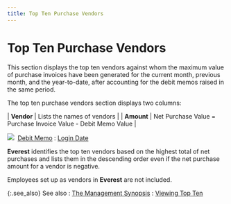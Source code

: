 ```yaml
---
title: Top Ten Purchase Vendors
---
```


# Top Ten Purchase Vendors 


This section displays the top ten vendors against whom the maximum value  of purchase invoices have been generated for the current month, previous  month, and the year-to-date, after accounting for the debit memos raised  in the same period.


The top ten purchase vendors section displays two columns:


| **Vendor** | Lists the names of vendors |
| **Amount** | Net Purchase Value = Purchase Invoice Value - Debit Memo Value |



![]({{site.wwe_baseurl}}/img/lens.gif)  [Debit  Memo]({{site.pp_chm}}/return-proc/dms/debit_memos.html)
: [Login  Date]({{site.wwe_baseurl}}/misc/login_date_management_synopsis.html)


**Everest** identifies the top ten  vendors based on the highest total of net purchases and lists them in  the descending order even if the net purchase amount for a vendor is negative.


Employees set up as vendors in **Everest**  are not included.


{:.see_also}
See also
: [The Management  Synopsis]({{site.wwe_baseurl}}/everest-client/main-window/management-synopsis/the_management_synopsis.html)
: [Viewing  Top Ten]({{site.wwe_baseurl}}/misc/viewing_top_ten_management_sysnopsis.html)
